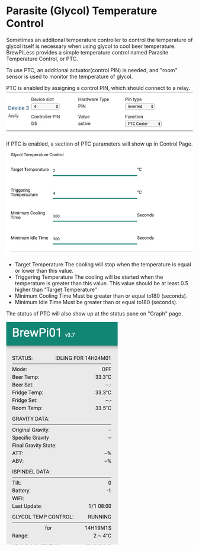 # Parasite (Glycol) Temperature Control

Sometimes an additonal temperature controller to control the temperature of glycol itself is necessary when using glycol to cool beer temperature. BrewPiLess provides a simple temperature control named Parasite Temperature Control, or PTC.

To use PTC, an additional actuator(control PIN) is needed, and "room" sensor is used to monitor the temperature of glycol.

PTC is enabled by assigning a control PIN, which should connect to a relay.
![Pin assignment for PTC](image/setup_ptc.jpg?raw=true)

If PTC is enabled, a section of PTC parameters will show up in Control Page.
![PTC Control](image/control_ptc.jpg?raw=true)

* Target Temperature
The cooling will stop when the temperature is equal or lower than this value.
* Triggering Temperature
The cooling will be started when the temperature is greater than this value. This value should be at least 0.5 higher than “Target Temperature”
* Minimum Cooling Time
Must be greater than or equal to180 (seconds).
* Minimum Idle Time
Must be greater than or equal to180 (seconds).

The status of PTC will also show up at the status pane on "Graph" page.

![PTC Status](image/status_ptc.jpg?raw=true)
